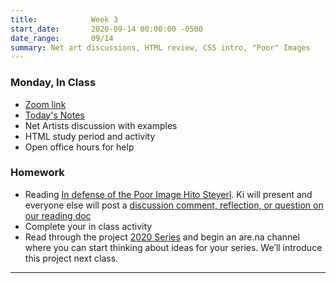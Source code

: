```yaml
---
title:            Week 3
start_date:       2020-09-14 00:00:00 -0500
date_range:       09/14
summary: Net art discussions, HTML review, CSS intro, "Poor" Images
---
```


### Monday, In Class

- [Zoom link](https://zoom.us/j/7047994536?pwd=RThBZ0oyWHd5M2RZcmFNQUVwUFJHUT09)
- [Today's Notes](https://paper.dropbox.com/doc/Penn-Week-3-Internet-Art-Discussion-HTML-Review--A7nXkNma_utov8mt0bmRQrVzAQ-iIk88GSHfkXHm46QuFnrl)
- Net Artists discussion with examples
- HTML study period and activity
- Open office hours for help


### Homework
- Reading [In defense of the Poor Image Hito Steyerl](https://www.e-flux.com/journal/10/61362/in-defense-of-the-poor-image/). Ki will present and everyone else will post a [discussion comment, reflection, or question on our reading doc](https://paper.dropbox.com/doc/UPenn-Art-of-Web-F20-Reading-Reflections--A63e3kvDn~Ecm0HjnEsqgxxwAQ-RLgJeYS8OrsbvUNYrsRRT)
- Complete your in class activity
- Read through the project [2020 Series](https://art20.labud.nyc/projects/image-series) and begin an are.na channel where you can start thinking about ideas for your series. We&rsquo;ll introduce this project next class.

---
